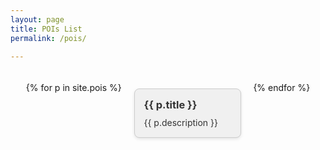 ```yaml
---
layout: page
title: POIs List
permalink: /pois/

---
```


<div class="pois-container">
  {% for p in site.pois %}
    <div class="poi-box">
      <a href="{{ p.url | relative_url }}">
        <h3>{{ p.title }}</h3>
        <p>{{ p.description }}</p> <!-- Αν έχετε περιγραφή -->
      </a>
    </div>
  {% endfor %}
</div>

<style>
.pois-container {
  display: flex;
  flex-wrap: wrap; /* Να επιτρέπεται η αλλαγή γραμμών */
  justify-content: space-around; /* Ισομερή διάταξη */
  padding: 20px; /* Εσωτερικό περιθώριο */
}

.poi-box {
  background-color: #f0f0f0; /* Χρώμα φόντου */
  border: 1px solid #ccc; /* Περιθώριο */
  border-radius: 8px; /* Στρογγυλεμένες γωνίες */
  box-shadow: 0 2px 5px rgba(0, 0, 0, 0.1); /* Σκιά */
  margin: 10px; /* Εξωτερικό περιθώριο */
  padding: 15px; /* Εσωτερικό περιθώριο */
  width: 30%; /* Πλάτος του box */
  transition: transform 0.3s ease, box-shadow 0.3s ease; /* Μετάβαση για hover effect */
}

.poi-box:hover {
  transform: scale(1.05); /* Μεγέθυνση στο hover */
  box-shadow: 0 4px 10px rgba(0, 0, 0, 0.2); /* Αυξημένη σκιά στο hover */
}

.poi-box a {
  text-decoration: none; /* Αφαίρεση υπογράμμισης */
  color: #333; /* Χρώμα κειμένου */
}

.poi-box h3 {
  margin: 0 0 10px; /* Περιθώριο κάτω */
}

.poi-box p {
  margin: 0; /* Μηδενικό περιθώριο */
}
</style>



